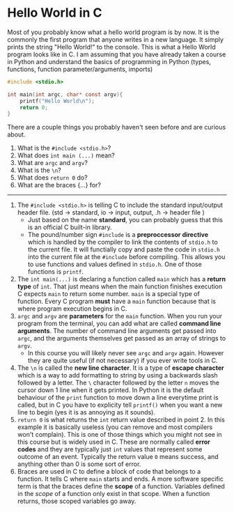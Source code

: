 # Hello World in C

Most of you probably know what a hello world program is by now. It is the commonly the first program that anyone writes in a new language. It simply prints the string "Hello World!" to the console. This is what a Hello World program looks like in C. I am assuming that you have already taken a course in Python and understand the basics of programming in Python (types, functions, function parameter/arguments, imports)

```C
#include <stdio.h>

int main(int argc, char* const argv){
    printf("Hello World\n");
    return 0;
}
```

There are a couple things you probably haven't seen before and are curious about. 
1. What is the `#include <stdio.h>`? 
2. What does `int main (...)` mean? 
3. What are `argc` and `argv`? 
4. What is the `\n`?
5. What does `return 0` do?
6. What are the braces {...} for?
---

1. The `#include <stdio.h>` is telling C to include the standard input/output header file.  (std → standard, io → input, output, .h → header file )
    - Just based on the name **standard**, you can probably guess that this is an official C built-in library. 
    - The pound/number sign `#include` is a **preproccessor directive** which is handled by the compiler to link the contents of `stdio.h` to the current file. It will functially copy and paste the code in `stdio.h` into the current file at the `#include` before compiling. This allows you to use functions and values defined in `stdio.h`. One of those functions is `printf`.
2. The `int main(...)` is declaring a function called `main` which has a **return type** of `int`. That just means when the main function finishes execution C expects `main` to return some number. `main` is a special type of function. Every C program **must** have a `main` function because that is where program execution begins in C. 
3. `argc` and `argv` are **parameters** for the `main` function. When you run your program from the terminal, you can add what are called **command line arguments**. The number of command line arguments get passed into `argc`, and the arguments themselves get passed as an array of strings to `argv`.
    - In this course you will likely never see `argc` and `argv` again. However they are quite useful (if not necessary) if you ever write tools in C. 
4. The `\n` is called the **new line character**. It is a type of **escape character** which is a way to add formatting to string by using a backwards slash followed by a letter. The `\` character followed by the letter `n` moves the cursor down 1 line when it gets printed. In Python it is the default behaviour of the `print` function to move down a line everytime print is called, but in C you have to explicity tell `printf()` when you want a new line to begin (yes it is as annoying as it sounds).
5. `return 0` is what returns the `int` return value described in point 2. In this example it is basically useless (you can remove and most compilers won't complain). This is one of those things which you might not see in this course but is widely used in C. These are normally called **error codes** and they are typically just `int` values that represent some outcome of an event. Typically the return value `0` means success, and anything other than 0 is some sort of error. 
6. Braces are used in C to define a block of code that belongs to a function. It tells C where `main` starts and ends. A more software specific term is that the braces define the **scope** of a function. Variables defined in the *scope* of a function only exist in that scope. When a function returns, those scoped variables go away. 

